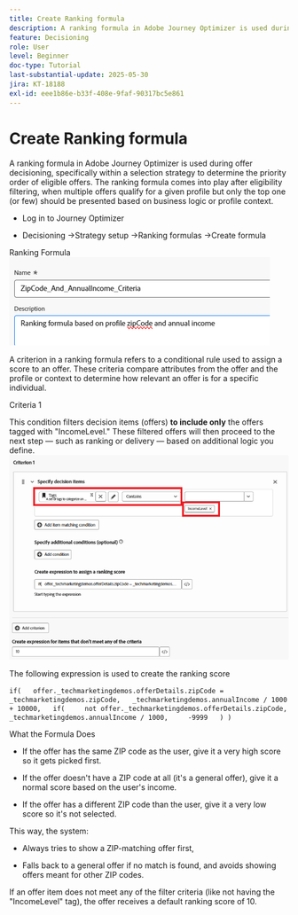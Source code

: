 ```yaml
---
title: Create Ranking formula
description: A ranking formula in Adobe Journey Optimizer is used during offer decisioning, specifically within a selection strategy to determine the priority order of eligible offers.
feature: Decisioning
role: User
level: Beginner
doc-type: Tutorial
last-substantial-update: 2025-05-30
jira: KT-18188
exl-id: eee1b86e-b33f-408e-9faf-90317bc5e861
---
```

# Create Ranking formula

A ranking formula in Adobe Journey Optimizer is used during offer decisioning, specifically within a selection strategy to determine the priority order of eligible offers. The ranking formula comes into play after eligibility filtering, when multiple offers qualify for a given profile but only the top one (or few) should be presented based on business logic or profile context.

*   Log in to Journey Optimizer

*   Decisioning ->Strategy setup ->Ranking formulas ->Create formula

Ranking Formula 
![name_description](assets/formuala-ranking.png)

A criterion in a ranking formula refers to a conditional rule used to assign a score to an offer. These criteria compare attributes from the offer and the profile or context to determine how relevant an offer is for a specific individual.



Criteria 1

This condition filters decision items (offers) **to include only** the offers tagged with "IncomeLevel."
These filtered offers will then proceed to the next step — such as ranking or delivery — based on additional logic you define.
![criteria_one](assetS/income-related-formual.png)


The following expression is used to create the ranking score
``` pql
if(   offer._techmarketingdemos.offerDetails.zipCode = _techmarketingdemos.zipCode,   _techmarketingdemos.annualIncome / 1000 + 10000,   if(     not offer._techmarketingdemos.offerDetails.zipCode,     _techmarketingdemos.annualIncome / 1000,     -9999   ) )

```

What the Formula Does

* If the offer has the same ZIP code as the user, give it a very high score so it gets picked first.

* If the offer doesn't have a ZIP code at all (it's a general offer), give it a normal score based on the user's income.

* If the offer has a different ZIP code than the user, give it a very low score so it's not selected.

This way, the system:

* Always tries to show a ZIP-matching offer first,

* Falls back to a general offer if no match is found, and avoids showing offers meant for other ZIP codes.


If an offer item does not meet any of the filter criteria (like not having the "IncomeLevel" tag), the offer receives a default ranking score of 10.




